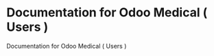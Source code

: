 Documentation for Odoo Medical ( Users )
========================================

Documentation for Odoo Medical ( Users )

